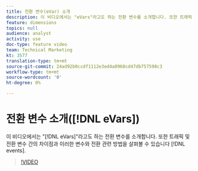 ```yaml
---
title: 전환 변수(eVar) 소개
description: 이 비디오에서는 "eVars"라고도 하는 전환 변수를 소개합니다. 또한 트래픽 및 전환 변수 간의 차이와 전환 이벤트와 관련된 방법을 알아봅니다.
feature: dimensions
topics: null
audience: analyst
activity: use
doc-type: feature video
team: Technical Marketing
kt: 3577
translation-type: tm+mt
source-git-commit: 24ad92b0ccdf1112e3ed4a0968cd47db757598c3
workflow-type: tm+mt
source-wordcount: '0'
ht-degree: 0%

---
```



# 전환 변수 소개([!DNL eVars])

이 비디오에서는 &quot;[!DNL eVars]&quot;라고도 하는 전환 변수를 소개합니다. 또한 트래픽 및 전환 변수 간의 차이점과 이러한 변수와 전환 관련 방법을 살펴볼 수 있습니다 [!DNL events].

>[!VIDEO](https://video.tv.adobe.com/v/28759/?quality=12)
